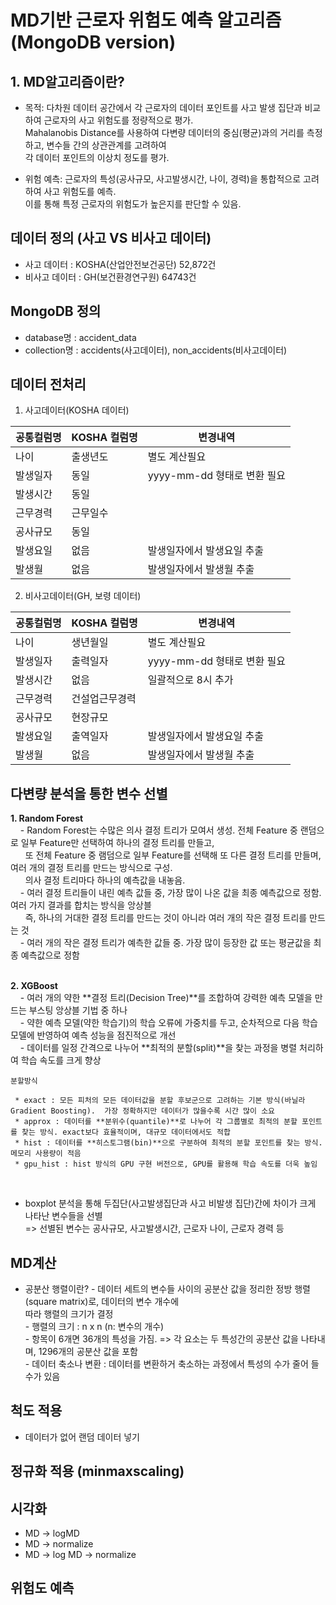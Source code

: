# MD기반 근로자 위험도 예측 알고리즘 (MongoDB version)


## 1. MD알고리즘이란?
- 목적: 다차원 데이터 공간에서 각 근로자의 데이터 포인트를 사고 발생 집단과 비교하여 근로자의 사고 위험도를 정량적으로 평가. 
<br/> Mahalanobis Distance를 사용하여 다변량 데이터의 중심(평균)과의 거리를 측정하고, 변수들 간의 상관관계를 고려하여 
<br/> 각 데이터 포인트의 이상치 정도를 평가.

- 위험 예측: 근로자의 특성(공사규모, 사고발생시간, 나이, 경력)을 통합적으로 고려하여 사고 위험도를 예측. 
<br/> 이를 통해 특정 근로자의 위험도가 높은지를 판단할 수 있음. 

## 데이터 정의 (사고 VS 비사고 데이터)
 - 사고 데이터 : KOSHA(산업안전보건공단) 52,872건
 - 비사고 데이터 : GH(보건환경연구원) 64743건

## MongoDB 정의
 - database명 : accident_data
 - collection명 : accidents(사고데이터), non_accidents(비사고데이터)

## 데이터 전처리 
 1. 사고데이터(KOSHA 데이터)  <br/>
 
|공통컬럼명|KOSHA 컬럼명|변경내역|
  |------|---|---|
  |나이|출생년도|별도 계산필요|
  |발생일자|동일|yyyy-mm-dd 형태로 변환 필요 |
  |발생시간|동일||
  |근무경력|근무일수||
  |공사규모|동일| |
  |발생요일|없음|발생일자에서 발생요일 추출|
  |발생월|없음|발생일자에서 발생월 추출|

  
  2. 비사고데이터(GH, 보령 데이터) <br/>
  
  |공통컬럼명|KOSHA 컬럼명|변경내역|
  |------|---|---|
  |나이|생년월일|별도 계산필요|
  |발생일자|출력일자| yyyy-mm-dd 형태로 변환 필요 |
  |발생시간|없음| 일괄적으로 8시 추가|
  |근무경력|건설업근무경력||
  |공사규모|현장규모| |
  |발생요일|출역일자|발생일자에서 발생요일 추출|
  |발생월|없음|발생일자에서 발생월 추출|

## 다변량 분석을 통한 변수 선별
  **1. Random Forest** <br/> 
      &nbsp; &nbsp; - Random Forest는 수많은 의사 결정 트리가 모여서 생성. 전체 Feature 중 랜덤으로 일부 Feature만 선택하여 하나의 결정 트리를 만들고, <br/> 
      &nbsp; &nbsp; &nbsp; 또 전체 Feature 중 램덤으로 일부 Feature를 선택해 또 다른 결정 트리를 만들며, 여러 개의 결정 트리를 만드는 방식으로 구성. <br/> &nbsp; &nbsp; &nbsp;  의사 결정 트리마다 하나의 예측값을 내놓음. <br/> 
    &nbsp; &nbsp; - 여러 결정 트리들이 내린 예측 값들 중, 가장 많이 나온 값을 최종 예측값으로 정함. 여러 가지 결과를 합치는 방식을 앙상블 <br/>
    &nbsp; &nbsp; &nbsp; 즉, 하나의 거대한 결정 트리를 만드는 것이 아니라 여러 개의 작은 결정 트리를 만드는 것 <br/>
    &nbsp; &nbsp; - 여러 개의 작은 결정 트리가 예측한 값들 중. 가장 많이 등장한 값 또는 평균값을 최종 예측값으로 정함 <br/>
  <br/>

  **2. XGBoost** <br/> 
    &nbsp; &nbsp; - 여러 개의 약한 **결정 트리(Decision Tree)**를 조합하여 강력한 예측 모델을 만드는 부스팅 앙상블 기법 중 하나 <br/>
    &nbsp; &nbsp; - 약한 예측 모델(약한 학습기)의 학습 오류에 가중치를 두고, 순차적으로 다음 학습 모델에 반영하여 예측 성능을 점진적으로 개선 <br/>
    &nbsp; &nbsp; - 데이터를 일정 간격으로 나누어 **최적의 분할(split)**을 찾는 과정을 병렬 처리하여 학습 속도를 크게 향상 <br/>

    분할방식
    
     * exact : 모든 피처의 모든 데이터값을 분할 후보군으로 고려하는 기본 방식(바닐라 Gradient Boosting).  가장 정확하지만 데이터가 많을수록 시간 많이 소요
     * approx : 데이터를 **분위수(quantile)**로 나누어 각 그룹별로 최적의 분할 포인트를 찾는 방식. exact보다 효율적이며, 대규모 데이터에서도 적합
     * hist : 데이터를 **히스토그램(bin)**으로 구분하여 최적의 분할 포인트를 찾는 방식. 메모리 사용량이 적음
     * gpu_hist : hist 방식의 GPU 구현 버전으로, GPU를 활용해 학습 속도를 더욱 높임

 <br/>
 
 - boxplot 분석을 통해 두집단(사고발생집단과 사고 비발생 집단)간에 차이가 크게 나타난 변수들을 선별
   <br/> => 선별된 변수는 공사규모, 사고발생시간, 근로자 나이, 근로자 경력 등 
 
## MD계산
 - 공분산 행렬이란? 
        - 데이터 세트의 변수들 사이의 공분산 값을 정리한 정방 행렬(square matrix)로, 데이터의 변수 개수에 <br/> 따라 행렬의 크기가 결정 <br/>
        - 행렬의 크기 : n x n (n: 변수의 개수) <br/>
        - 항목이 6개면 36개의 특성을 가짐. => 각 요소는 두 특성간의 공분산 값을 나타내며, 1296개의 공분산 값을 포함 <br/>
        - 데이터 축소나 변환 : 데이터를 변환하거 축소하는 과정에서 특성의 수가 줄어 들 수가 있음 <br/>

## 척도 적용 
 - 데이터가 없어 랜덤 데이터 넣기 

## 정규화 적용 (minmaxscaling)

## 시각화 
- MD -> logMD
- MD -> normalize
- MD -> log MD -> normalize

## 위험도 예측


